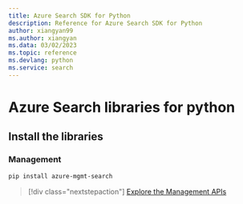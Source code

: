 ```yaml
---
title: Azure Search SDK for Python
description: Reference for Azure Search SDK for Python
author: xiangyan99
ms.author: xiangyan
ms.data: 03/02/2023
ms.topic: reference
ms.devlang: python
ms.service: search
---
```

# Azure Search libraries for python

## Install the libraries


### Management

```bash
pip install azure-mgmt-search
```
> [!div class="nextstepaction"]
> [Explore the Management APIs](/python/api/overview/azure/search/management)